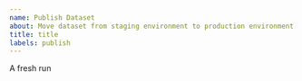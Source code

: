```yaml
---
name: Publish Dataset
about: Move dataset from staging environment to production environment
title: title
labels: publish
---
```


A fresh run 
